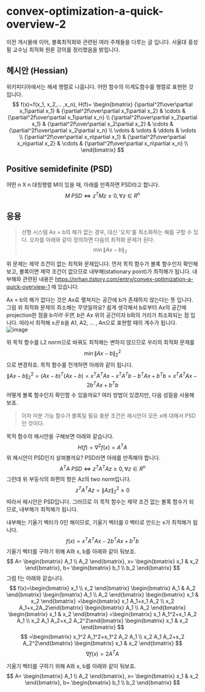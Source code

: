 # convex-optimization-a-quick-overview-2
이전 게시물에 이어, 볼록최적화와 관련된 여러 주제들을 다루는 글 입니다. 서울대 홍성필 교수님 최적화 원론 강의를 정리했음을 밝힙니다.
## 헤시안 (Hessian)
위키피디아에서는 헤세 행렬로 나옵니다. 어떤 함수의 이계도함수를 행렬로 표현한 것 입니다.
$$
f(x)=f(x_1, x_2,... ,x_n),
H(f)= \begin{bmatrix}
{\partial^2f\over\partial x_1\partial x_1} & {\partial^2f\over\partial x_1\partial x_2} & \cdots & {\partial^2f\over\partial x_1\partial x_n} \\
{\partial^2f\over\partial x_2\partial x_1} & {\partial^2f\over\partial x_2\partial x_2} & \cdots & {\partial^2f\over\partial x_2\partial x_n} \\
\vdots & \vdots & \ddots & \vdots \\
{\partial^2f\over\partial x_n\partial x_1} & {\partial^2f\over\partial x_n\partial x_2} & \cdots & {\partial^2f\over\partial x_n\partial x_n} \\
\end{bmatrix}
$$
## Positive semidefinite (PSD)
어떤 n X n 대칭행렬 M이 있을 때, 아래를 만족하면 PSD라고 합니다.
$$
M\ PSD\Longleftrightarrow z^TMz \ge 0, \forall z \in R^n
$$
## 응용
> 선형 시스템 Ax = b의 해가 없는 경우, 대신 '오차'를 최소화하는 해를 구할 수 있다. 오차를 아래와 같이 정의하면 다음의 최적화 문제가 된다.
$$
\min \lVert Ax-b \rVert_2
$$

위 문제는 제약 조건이 없는 최적화 문제입니다. 먼저 목적 함수가 볼록 함수인지 확인해보고, 볼록이면 제약 조건이 없으므로 내부해(stationary point)가 최적해가  됩니다. 내부해와 관련된 내용은 https://nrhan.tistory.com/entry/convex-optimization-a-quick-overview-1 에 있습니다.

Ax = b의 해가 없다는 것은 Ax로 펼쳐지는 공간에 b가 존재하지 않는다는 뜻 입니다. 그럼 위 최적화 문제의 최소해는 무엇일까요? 쉽게 생각해서 b로부터 Ax의 공간에 projection한 점을 b*이라 두면, b*은 Ax 위의 공간이자 b와의 거리가 최소화되는 점 입니다. 따라서 최적해 x*은 b*을 A1, A2, ... , An으로 표현할 때의 계수가 됩니다.
![image](https://user-images.githubusercontent.com/11609881/111558792-ce5cc400-87d2-11eb-9a1c-43ed9448887a.png)

위 목적 함수를 L2 norm으로 바꿔도 최적해는 변하지 않으므로 우리의 최적화 문제를
$$
\min \lVert Ax-b \rVert_2^2
$$
으로 변경하죠. 목적 함수를 전개하면 아래와 같이 됩니다.
$$
\lVert Ax-b \rVert_2^2 = (Ax-b)^T(Ax-b)=x^TA^TAx-x^TA^Tb-b^TAx+b^Tb=x^TA^TAx-2b^TAx+b^Tb
$$
어떻게 볼록 함수인지 확인할 수 있을까요? 여러 방법이 있겠지만, 다음 성질을 사용해보죠.
> 이차 미분 가능 함수가 볼록일 필요 충분 조건은 헤시안이 모든 x에 대해서 PSD인 것이다.

목적 함수의 헤시안을 구해보면 아래와 같습니다.
$$
H(f)=\nabla^2f(x)=A^T
A$$
위 헤시안이 PSD인지 살펴볼까요? PSD라면 아래를 만족해야 합니다.
$$
A^TA \ PSD \Longleftrightarrow z^TA^TAz \ge 0, \forall z \in R^n
$$
그런데 위 부등식의 좌편의 항은 Az의 two norm입니다.
$$
z^TA^TAz=\lVert Az \rVert_2^2 \ge 0
$$
따라서 헤시안은 PSD입니다. 그러므로 이 목적 함수는 제약 조건 없는 볼록 함수가 되므로, 내부해가 최적해가 됩니다.

내부해는 기울기 벡터가 0인 해이므로,  기울기 벡터를 0 벡터로 만드는 x가 최적해가 됩니다.
$$
f(x)=x^TA^TAx-2b^TAx+b^Tb
$$
기울기 벡터를 구하기 위해 A와 x, b를 아래와 같이 둬보죠.
$$
A= \begin{bmatrix}
A_1 \\
A_2 
\end{bmatrix},
x= \begin{bmatrix}
x_1 &
x_2
\end{bmatrix},
b= \begin{bmatrix}
b_1 \\
b_2
\end{bmatrix}
$$
그럼 f는 아래와 같습니다.
$$
f(x)=\begin{bmatrix} x_1 \\ x_2 \end{bmatrix} \begin{bmatrix} A_1 & A_2 \end{bmatrix}
\begin{bmatrix} A_1 \\ A_2 \end{bmatrix} \begin{bmatrix} x_1 & x_2 \end{bmatrix}
=\begin{bmatrix} x_1 A_1+x_1 A_2 \\ x_2 A_1+x_2A_2\end{bmatrix}
\begin{bmatrix} A_1 \\ A_2 \end{bmatrix} \begin{bmatrix} x_1 & x_2 \end{bmatrix}
=\begin{bmatrix} x_1 A_1^2+x_1 A_2 A_1 \\ x_2 A_1 A_2+x_2 A_2^2\end{bmatrix}
\begin{bmatrix} x_1 & x_2 \end{bmatrix}
$$
$$
=\begin{bmatrix} x_1^2 A_1^2+x_1^2 A_2 A_1 \\ x_2 A_1 A_2+x_2 A_2^2\end{bmatrix}
\begin{bmatrix} x_1 & x_2 \end{bmatrix}
$$
$$
\nabla f(x)=2A^TA
$$


기울기 벡터를 구하기 위해 A와 x, b를 아래와 같이 둬보죠.
$$
A= \begin{bmatrix}
A_1 \\
A_2 
\end{bmatrix},
x= \begin{bmatrix}
x_1 &
x_2
\end{bmatrix},
b= \begin{bmatrix}
b_1 \\
b_2
\end{bmatrix}
$$
<!--stackedit_data:
eyJoaXN0b3J5IjpbNDE3OTMyMzg5LC02MjY3MDM2NzUsLTY5NT
ExMTgyMSwtMTg3ODY3MDgyMiw3MTM5ODU0MTMsMTA3NDUzMzQy
OCwyMDI5ODM5MjI4LC0xODI5NjA0NjkyLDI1NzE3ODgyMCwtMT
c2NzAzODI4NCwtNDk1NTQwNjM3LDc0NTAzNTQ5NSwtMTgzODIx
MDMxMV19
-->